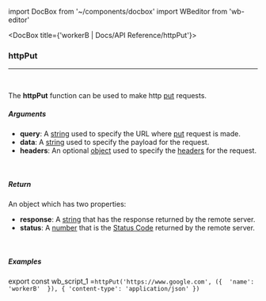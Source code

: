 import DocBox from '~/components/docbox'
import WBeditor from 'wb-editor'

<DocBox title={'workerB | Docs/API Reference/httpPut'}>

### **httpPut**
<hr/>
<br/>

The **httpPut** function can be used to make http [put](https://developer.mozilla.org/en-US/docs/Web/HTTP/Methods/PUT) requests.
<br/>

##### Arguments

-   **query**: A [string](https://developer.mozilla.org/docs/Web/JavaScript/Reference/Global_Objects/String) used to specify the URL where [put](https://developer.mozilla.org/en-US/docs/Web/HTTP/Methods/PUT) request is made.
-   **data**: A [string](https://developer.mozilla.org/docs/Web/JavaScript/Reference/Global_Objects/String) used to specify the payload for the request.
-   **headers**: An optional [object](https://developer.mozilla.org/docs/Web/JavaScript/Reference/Global_Objects/Object) used to specify the [headers](https://developer.mozilla.org/en-US/docs/Glossary/HTTP_header) for the request.

<br/>

##### Return

An object which has two properties:
-  **response**: A [string](https://developer.mozilla.org/docs/Web/JavaScript/Reference/Global_Objects/String) that has the response returned by the remote server.
-  **status**: A [number](https://developer.mozilla.org/docs/Web/JavaScript/Reference/Global_Objects/Number) that is the [Status Code](https://developer.mozilla.org/en-US/docs/Web/HTTP/Status) returned by the remote server.

<br/>

##### Examples

export const wb_script_1 =`httpPut('https://www.google.com', ({ 
    'name': 'workerB' 
}), {
    'content-type': 'application/json'
})
`

<WBeditor
    code = {wb_script_1}
    readOnly = {true}
    showShareIcon={false}
    showRunButton={false}
/>

</DocBox>